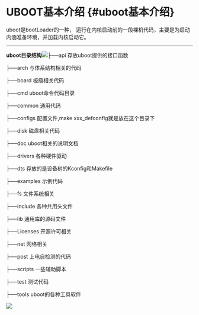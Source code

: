 # UBOOT基本介绍 {#uboot基本介绍}

uboot是bootLoader的一种， 运行在内核启动前的一段裸机代码，主要是为启动内涵准备环境，并加载内核启动它。

---

**uboot目录结构**![](https://13421398942.gitbooks.io/gx8010_uboot-openwrt/content/assets/uboot_dir.png)├──api 存放uboot提供的接口函数

├──arch 与体系结构相关的代码

├──board 板级相关代码

├──cmd uboot命令代码目录

├──common 通用代码

├──configs 配置文件,make xxx\_defconfig就是放在这个目录下

├──disk 磁盘相关代码

├──doc uboot相关的说明文档

├──drivers 各种硬件驱动

├──dts 存放的是设备树的Kconfig和Makefile

├──examples 示例代码

├──fs 文件系统相关

├──include 各种共用头文件

├──lib 通用库的源码文件

├──Licenses 开源许可相关

├──net 网络相关

├──post 上电自检测的代码

├──scripts 一些辅助脚本

├──test 测试代码

├──tools uboot的各种工具软件

![](https://13421398942.gitbooks.io/gx8010_uboot-openwrt/content/assets/uboot_struct.gif)



